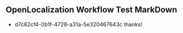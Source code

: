 ## OpenLocalization Workflow Test MarkDown
* d7c82cf4-0b1f-4728-a31a-5e320467643c 
thanks!<!--HONumber=Mar16_HO2-->
